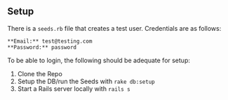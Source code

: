 ## Setup

There is a `seeds.rb` file that creates a test user. Credentials are as follows:

```
**Email:** test@testing.com
**Password:** password
```

To be able to login, the following should be adequate for setup:

1) Clone the Repo
2) Setup the DB/run the Seeds with `rake db:setup`
3) Start a Rails server locally with `rails s`